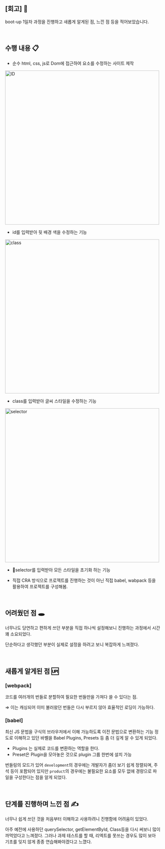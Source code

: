 ## [회고] 🤔

boot-up 1일차 과정을 진행하고 새롭게 알게된 점, 느낀 점 등을 적어보았습니다.

<br/>

## 수행 내용 📋

- 순수 html, css, js로 Dom에 접근하여 요소를 수정하는 사이트 제작

<img src="https://github.com/user-attachments/assets/fdf446af-ac77-4d91-833d-5b1194ee9ccf" width="500" alt="ID">

- id를 입력받아 뒷 배경 색을 수정하는 기능

<img src="https://github.com/user-attachments/assets/61ecbac8-0ca5-48cc-9358-4b83bdf1daf1" width="500" alt="class">

- class를 입력받아 글씨 스타일을 수정하는 기능

<img src="https://github.com/user-attachments/assets/873e5d18-c9e7-4b27-bfbb-f6ef6a83d093" width="500" alt="selector">

- selector를 입력받아 모든 스타일을 초기화 하는 기능

- 직접 CRA 방식으로 프로젝트를 진행하는 것이 아닌 직접 babel, wabpack 등을 활용하여 프로젝트를 구성해봄.

<br/>

## 어려웠던 점 🕳

너무나도 당연하고 편하게 쓰던 부분을 직접 하나씩 설정해보니 진행하는 과정에서 시간 꽤 소요되었다.

단순하다고 생각했던 부분이 실제로 설정을 하려고 보니 복잡하게 느껴졌다.

<br/>

## 새롭게 알게된 점 🆙

### [webpack]

코드를 여러개의 번들로 분할하여 필요한 번들만을 가져다 쓸 수 있다는 점.

⇒ 이는 캐싱되어 이미 불러왔던 번들은 다시 부르지 않아 효율적인 로딩이 가능하다.

### [babel]

최신 JS 문법을 구식의 브라우저에서 이해 가능하도록 이전 문법으로 변환하는 기능 정도로 이해하고 있던 바벨을 Babel Plugins, Presets 등 좀 더 깊게 알 수 있게 되었다.

- Plugins 는 실제로 코드를 변환하는 역할을 한다.
- Preset은 Plugin을 모아놓은 것으로 plugin 그룹 한번에 설치 가능

번들링의 모드가 있어 `development`의 경우에는 개발자가 좀더 보기 쉽게 정렬되며, 주석 등이 포함되어 있지만 `product`의 경우에는 불필요한 요소를 모두 없애 경량으로 파일을 구성한다는 점을 알게 되었다.

<br/>

## 단계를 진행하며 느낀 점 ✍️

너무나 쉽게 쓰던 것을 처음부터 이해하고 사용하려니 진행함에 어려움이 있었다.

아주 예전에 사용하던 querySelector, getElementById, Class등을 다시 써보니 많이 까먹었다고 느껴졌다. 그러나 과제 테스트를 할 때, 리엑트를 못쓰는 경우도 많이 보아 기초를 잊지 않게 종종 연습해봐야겠다고 느꼈다.
